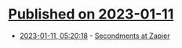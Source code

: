 # [Published on 2023-01-11](index.md)

* [2023-01-11, 05:20:18](https://news.ycombinator.com/item?id=34335269) - [Secondments at Zapier](https://zapier.com/blog/secondments-at-zapier/)
